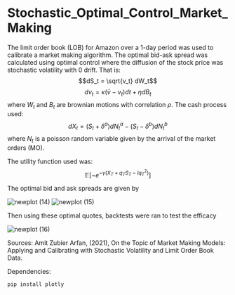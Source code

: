# Stochastic_Optimal_Control_Market_Making

The limit order book (LOB) for Amazon over a 1-day period was used to calibrate a market making algorithm. The optimal bid-ask spread was calculated using optimal control where the diffusion of the stock price was stochastic volatility with 0 drift. That is:
$$dS_t = \sqrt{v_t} dW_t$$
$$dv_t = \kappa(\bar{v} - v_t)dt + \eta dB_t$$
where $W_t$ and $B_t$ are brownian motions with correlation $\rho$.
The cash process used:
$$dX_t = (S_t + \delta^a)dN_t^a - (S_t - \delta^b)dN_t^b$$
where $N_t$ is a poisson random variable given by the arrival of the market orders (MO).

The utility function used was:
$$\mathbb{E}\left[-e^{-\gamma\left(X_T+q_T S_T-lq_T^2\right)}\right]$$


The optimal bid and ask spreads are given by

![newplot (14)](https://github.com/ted-love/Stochastic_Optimal_Control_Market_Making/assets/46618315/902390e6-c98a-4a7a-b053-a6a466a88bf1)
![newplot (15)](https://github.com/ted-love/Stochastic_Optimal_Control_Market_Making/assets/46618315/e6370f95-5225-4acb-8d3b-d3654c60364e)

Then using these optimal quotes, backtests were ran to test the efficacy

![newplot (16)](https://github.com/ted-love/Stochastic_Optimal_Control_Market_Making/assets/46618315/75c14dde-770c-4a1b-b50f-f19916458ee9)


Sources: 
Amit Zubier Arfan, (2021), On the Topic of Market Making Models: Applying and Calibrating with Stochastic Volatility and Limit Order Book Data.

Dependencies:
```
pip install plotly
```
